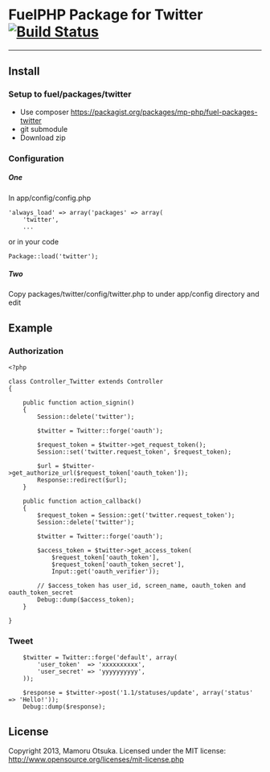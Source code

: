 # FuelPHP Package for Twitter [![Build Status](https://travis-ci.org/mp-php/fuel-packages-twitter.png)](https://travis-ci.org/mp-php/fuel-packages-twitter)

***

## Install
### Setup to fuel/packages/twitter
* Use composer https://packagist.org/packages/mp-php/fuel-packages-twitter
* git submodule
* Download zip

### Configuration

##### One
In app/config/config.php

	'always_load' => array('packages' => array(
		'twitter',
		...

or in your code

	Package::load('twitter');

##### Two
Copy packages/twitter/config/twitter.php to under app/config directory and edit

## Example

### Authorization

	<?php
	
	class Controller_Twitter extends Controller
	{
	
		public function action_signin()
		{
			Session::delete('twitter');
			
			$twitter = Twitter::forge('oauth');
			
			$request_token = $twitter->get_request_token();
			Session::set('twitter.request_token', $request_token);
			
			$url = $twitter->get_authorize_url($request_token['oauth_token']);
			Response::redirect($url);
		}
		
		public function action_callback()
		{
			$request_token = Session::get('twitter.request_token');
			Session::delete('twitter');
			
			$twitter = Twitter::forge('oauth');
			
			$access_token = $twitter->get_access_token(
				$request_token['oauth_token'],
				$request_token['oauth_token_secret'],
				Input::get('oauth_verifier'));
				
			// $access_token has user_id, screen_name, oauth_token and oauth_token_secret
			Debug::dump($access_token);
		}
		
	}

### Tweet

		$twitter = Twitter::forge('default', array(
			'user_token'  => 'xxxxxxxxxx',
			'user_secret' => 'yyyyyyyyyy',
		));
		
		$response = $twitter->post('1.1/statuses/update', array('status' => 'Hello!'));
		Debug::dump($response);

## License

Copyright 2013, Mamoru Otsuka. Licensed under the MIT license: http://www.opensource.org/licenses/mit-license.php
